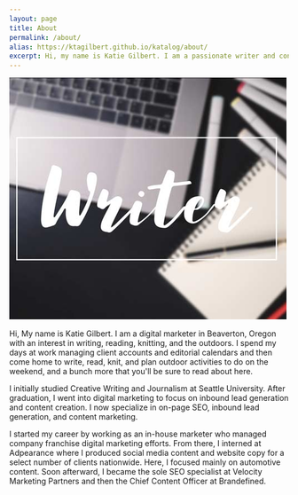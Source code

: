 ```yaml
---
layout: page
title: About
permalink: /about/
alias: https://ktagilbert.github.io/katalog/about/
excerpt: Hi, my name is Katie Gilbert. I am a passionate writer and content marketer here in Beaverton, OR. Read on to learn more about me and my work.
---
```


<div class="about-box">
  <div class="about-image">
    <img src="/assets/writer.jpg">
  </div>
</div>

<div class="about-content">
<p>
  Hi, My name is Katie Gilbert. I am a digital marketer in Beaverton, Oregon with an interest in writing, reading, knitting, and the outdoors. I spend my days at work managing client accounts and editorial calendars and then come home to write, read, knit, and plan outdoor activities to do on the weekend, and a bunch more that you'll be sure to read about here. 
</p>
<p>
  I initially studied Creative Writing and Journalism at Seattle University. After graduation, I went into digital marketing to focus on inbound lead generation and content creation. I now specialize in on-page SEO, inbound lead generation, and content marketing.
</p>
<p>
  I started my career by working as an in-house marketer who managed company franchise digital marketing efforts. From there, I interned at Adpearance where I produced social media content and website copy for a select number of clients nationwide. Here, I focused mainly on automotive content. Soon afterward, I became the sole SEO specialist at Velocity Marketing Partners and then the Chief Content Officer at Brandefined.
</p>
</div>
